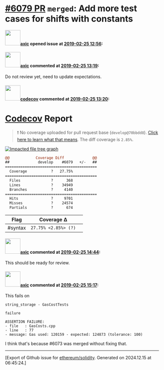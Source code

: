 # [\#6079 PR](https://github.com/ethereum/solidity/pull/6079) `merged`: Add more test cases for shifts with constants

#### <img src="https://avatars.githubusercontent.com/u/20340?v=4" width="50">[axic](https://github.com/axic) opened issue at [2019-02-25 12:56](https://github.com/ethereum/solidity/pull/6079):



#### <img src="https://avatars.githubusercontent.com/u/20340?v=4" width="50">[axic](https://github.com/axic) commented at [2019-02-25 13:19](https://github.com/ethereum/solidity/pull/6079#issuecomment-467007907):

Do not review yet, need to update expectations.

#### <img src="https://avatars.githubusercontent.com/in/254?v=4" width="50">[codecov](https://github.com/apps/codecov) commented at [2019-02-25 13:20](https://github.com/ethereum/solidity/pull/6079#issuecomment-467008409):

# [Codecov](https://codecov.io/gh/ethereum/solidity/pull/6079?src=pr&el=h1) Report
> :exclamation: No coverage uploaded for pull request base (`develop@70bbdd8`). [Click here to learn what that means](https://docs.codecov.io/docs/error-reference#section-missing-base-commit).
> The diff coverage is `2.85%`.

[![Impacted file tree graph](https://codecov.io/gh/ethereum/solidity/pull/6079/graphs/tree.svg?width=650&token=87PGzVEwU0&height=150&src=pr)](https://codecov.io/gh/ethereum/solidity/pull/6079?src=pr&el=tree)

```diff
@@            Coverage Diff             @@
##             develop    #6079   +/-   ##
==========================================
  Coverage           ?   27.75%           
==========================================
  Files              ?      368           
  Lines              ?    34949           
  Branches           ?     4140           
==========================================
  Hits               ?     9701           
  Misses             ?    24574           
  Partials           ?      674
```

| Flag | Coverage Δ | |
|---|---|---|
| #syntax | `27.75% <2.85%> (?)` | |

#### <img src="https://avatars.githubusercontent.com/u/20340?v=4" width="50">[axic](https://github.com/axic) commented at [2019-02-25 14:44](https://github.com/ethereum/solidity/pull/6079#issuecomment-467037155):

This should be ready for review.

#### <img src="https://avatars.githubusercontent.com/u/20340?v=4" width="50">[axic](https://github.com/axic) commented at [2019-02-25 15:17](https://github.com/ethereum/solidity/pull/6079#issuecomment-467049988):

This fails on
```
string_storage - GasCostTests

failure

ASSERTION FAILURE:
- file   : GasCosts.cpp
- line   : 77
- message: Gas used: 120159 - expected: 124873 (tolerance: 100)
```

I think that's because #6073 was merged without fixing that.


-------------------------------------------------------------------------------



[Export of Github issue for [ethereum/solidity](https://github.com/ethereum/solidity). Generated on 2024.12.15 at 06:45:24.]
